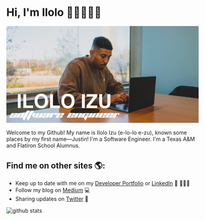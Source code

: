 # Hi, I'm Ilolo 👋🏾👨🏾‍💻

<img src="./iloloGithub.png">

Welcome to my Github! My name is Ilolo Izu (e-lo-lo e-zu), known some places by my first name—Justin! I'm a Software Engineer. I'm a Texas A&M and Flatiron School Alumnus.

## Find me on other sites 🌎:

- Keep up to date with me on my <a href="https://iloloizu.com/">Developer Portfolio</a> or <a href="https://www.linkedin.com/in/ilolo-izu/">LinkedIn</a> 💼 👨🏾‍💻
- Follow my blog on <a href="https://ilolo.medium.com/"> Medium</a> 💻
- Sharing updates on <a href="https://twitter.com/iloloizu">Twitter</a> 🐥

![github stats](https://github-readme-stats.vercel.app/api?username=iloloizu&show_icons=true&theme=dark)
